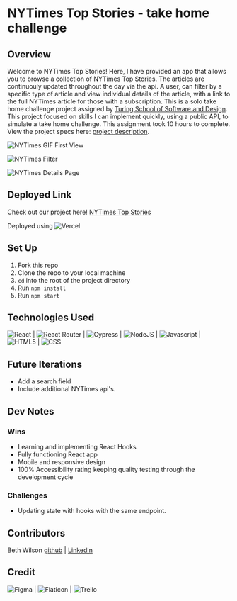 # NYTimes Top Stories - take home challenge

## Overview
Welcome to NYTimes Top Stories! Here, I have provided an app that allows you to browse a collection of NYTimes Top Stories. The articles are continuouly updated throughout the day via the api.  A user, can filter by a specific type of article and view individual details of the article, with a link to the full NYTimes article for those with a subscription. This is a solo take home challenge project assigned by [Turing School of Software and Design](https://frontend.turing.edu/). This project focused on skills I can implement quickly, using a public API, to simulate a take home challenge. This assignment took 10 hours to complete.  View the project specs here: [project description](https://mod4.turing.edu/projects/take_home/take_home_fe).

![NYTimes GIF First View]()


![NYTimes Filter]()


![NYTimes Details Page]()

## Deployed Link
Check out our project here!
[NYTimes Top Stories](https://ny-times-tau.vercel.app/)

Deployed using ![Vercel](https://img.shields.io/badge/vercel-%23000000.svg?style=for-the-badge&logo=vercel&logoColor=white)

## Set Up
1. Fork this repo
2. Clone the repo to your local machine
3. `cd` into the root of the project directory
4. Run `npm install`
5. Run `npm start`

## Technologies Used
![React](https://img.shields.io/badge/react-%2320232a.svg?style=for-the-badge&logo=react&logoColor=%2361DAFB) |
![React Router](https://img.shields.io/badge/React_Router-CA4245?style=for-the-badge&logo=react-router&logoColor=white) |
![Cypress](https://img.shields.io/badge/-cypress-%23E5E5E5?style=for-the-badge&logo=cypress&logoColor=058a5e) |
![NodeJS](https://img.shields.io/badge/node.js-6DA55F?style=for-the-badge&logo=node.js&logoColor=white) |
![Javascript](https://img.shields.io/badge/JavaScript-323330?style=for-the-badge&logo=javascript&logoColor=F7DF1E) |
![HTML5](https://img.shields.io/badge/HTML5-E34F26?style=for-the-badge&logo=html5&logoColor=white) |
![CSS](https://img.shields.io/badge/CSS3-1572B6?style=for-the-badge&logo=css3&logoColor=white) 

## Future Iterations
- Add a search field
- Include additional NYTimes api's.

## Dev Notes
### Wins
- Learning and implementing React Hooks
- Fully functioning React app
- Mobile and responsive design
- 100% Accessibility rating keeping quality testing through the development cycle

### Challenges
- Updating state with hooks with the same endpoint. 

## Contributors
Beth Wilson [github](https://github.com/BethWProjects) | [LinkedIn](https://www.linkedin.com/in/beth-wilson-92594284/)

## Credit
![Figma](https://img.shields.io/badge/Figma-F24E1E?style=for-the-badge&logo=figma&logoColor=white) |
![Flaticon](https://img.shields.io/badge/FlatIcon-100000?style=for-the-badge&logo=&logoColor=3EDD44&labelColor=black&color=black) |
![Trello](https://img.shields.io/badge/Trello-0052CC?style=for-the-badge&logo=trello&logoColor=white)

